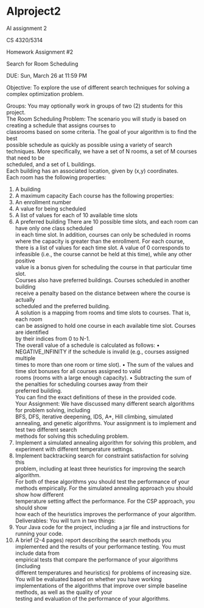 # AIproject2

AI assignment 2

CS	4320/5314

Homework	Assignment	#2

Search	for	Room	Scheduling

DUE:	Sun,	March	26 at	11:59	PM

Objective:	To	explore	the	use	of	different	search techniques for	solving	a complex
optimization	problem.	

Groups:	You	may	optionally	work	in	groups	of	two	(2) students	for	this	project.	
The	Room	Scheduling Problem:
The	scenario	you will	study	is	based	on	creating	a	schedule	that	assigns	courses	to	
classrooms	based	on	some	criteria.	The	goal	of	your	algorithm	is	to	find	the	best	
possible	schedule	as	quickly	as	possible	using	a	variety	of search	techniques.
More	specifically,	we	have	a	set	of	N	rooms,	a	set	of	M	courses	that	need	to	be	
scheduled,	and	a	set	of	L	buildings.	
Each	building	has	an	associated	location,	given	by	(x,y)	coordinates.	
Each	room	has	the	following	properties:
1) A	building
2) A	maximum	capacity
Each	course	has	the	following	properties:	
1) An	enrollment	number
2) A	value	for	being	scheduled	
3) A	list	of	values	for	each	of	10	available	time	slots
4) A	preferred	building
There	are	10	possible	time	slots,	and	each	room	can	have	only	one	class	scheduled	
in	each	time	slot.	In	addition,	courses	can	only	be	scheduled	in	rooms	where	the	
capacity	is	greater	than	the	enrollment.	
For	each	course,	there	is	a	list	of	values	for	each	time	slot.		A	value	of	0	corresponds	
to	infeasible	(i.e.,	the	course	cannot	be	held	at	this	time),	while	any	other	positive	
value	is	a	bonus	given	for	scheduling	the	course	in	that	particular	time	slot.	
Courses	also	have	preferred	buildings.		Courses	scheduled	in	another	building	
receive	a	penalty	based	on	the	distance	between	where	the	course	is	actually	
scheduled	and	the	preferred	building.	
A	solution	is	a	mapping	from	rooms	and	time	slots	to	courses.	 That	is,	each	room	
can	be	assigned	to	hold	one course	in	each	available	time	slot.	Courses	are	identified	
by	their	indices	from	0	to	N-1.	
The	overall	value	of	a	schedule	is	calculated	as	follows:
• NEGATIVE_INFINITY	if	the	schedule	is	invalid	(e.g.,	courses	assigned	multiple	
times	to	more	than	one	room	or	time	slot).
• The	sum	of	the	values	and	time	slot	bonuses	for	all	courses	assigned	to	valid	
rooms	(rooms	with	a	large	enough	capacity).
• Subtracting	the	sum	of	the	penalties	for	scheduling	courses	away	from	their	
preferred	building.		
You	can	find	the	exact	definitions	of	these	in	the	provided	code.	
Your	Assignment:
We	have	discussed	many	different	search	algorithms	for	problem	solving,	including	
BFS,	DFS,	iterative	deepening,	IDS,	A*,	Hill	climbing,	simulated	annealing,	and	
genetic	algorithms.		Your	assignment	is	to	implement	and	test	two different	search	
methods	for	solving	this	scheduling	problem.
1)	Implement	a	simulated	annealing	algorithm for	solving	this	problem,	and	
experiment	with	different	temperature	settings.		
2)	Implement	backtracking	search	for	constraint	satisfaction	for	solving	this	
problem,	including	at	least	three	heuristics	for	improving	the	search	algorithm.	
For	both	of	these	algorithms	you	should	test	the	performance	of	your	methods	
empirically.		For	the	simulated	annealing	approach	you	should	show	how	different	
temperature	setting	affect the	performance.		For	the	CSP	approach,	you	should	show	
how	each	of	the	heuristics	improves	the	performance	of	your	algorithm.	
Deliverables:
You	will	turn	in	two	things:
1) Your	Java	code	for	the	project,	including	a	jar	file	and	instructions	for	running	
your	code.		
2) A	brief	(2-4 pages)	report	describing	the	search	methods	you	implemented	
and	the	results	of	your	performance	testing.	You	must include	data	from	
empirical	tests	that	compare	the	performance	of	your	algorithms	(including	
different temperatures	and	heuristics)	for	problems	of	increasing	size.
You	will	be	evaluated	based	on	whether	you	have	working	implementations	of	the	
algorithms	that	improve	over	simple	baseline	methods,	as	well	as	the	quality	of	your	
testing	and	evaluation	of	the	performance	of	your	algorithms.	
